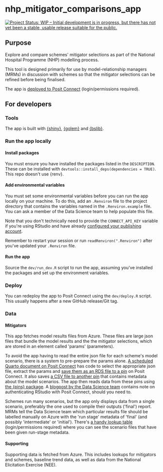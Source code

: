 # nhp_mitigator_comparisons_app

<!-- badges: start -->
[![Project Status: WIP – Initial development is in progress, but there has not yet been a stable, usable release suitable for the public.](https://www.repostatus.org/badges/latest/wip.svg)](https://www.repostatus.org/#wip)
<!-- badges: end -->

## Purpose

Explore and compare schemes' mitigator selections as part of the National Hospital Programme (NHP) modelling process. 

This tool is designed primarily for use by model-relationship managers (MRMs) in discussion with schemes so that the mitigator selections can be refined before being finalised.

The app is [deployed to Posit Connect](https://connect.strategyunitwm.nhs.uk/nhp/mitigator-comparisons/) (login/permissions required).

## For developers

### Tools

The app is built with [{shiny}](https://shiny.posit.co/), [{golem}](https://thinkr-open.github.io/golem/) and [{bslib}](https://rstudio.github.io/bslib/).

### Run the app locally

#### Install packages

You must ensure you have installed the packages listed in the `DESCRIPTION`.
These can be installed with `devtools::install_deps(dependencies = TRUE)`.
This repo doesn't use {renv}.

#### Add environmental variables

You must set some environmental variables before you can run the app locally on your machine.
To do this, add an `.Renviron` file to the project directory that contains the variables named in the `.Renviron.example` file.
You can ask a member of the Data Science team to help populate this file.

Note that you don't technically need to provide the `CONNECT_API_KEY` variable if you're using RStudio and have already [configured your publishing account](https://docs.posit.co/connect/user/publishing-rstudio/).

Remember to restart your session or run `readRenviron(".Renviron")` after you've updated your `.Renviron` file.

#### Run the app

Source the `dev/run_dev.R` script to run the app, assuming you've installed the packages and set up the environment variables.

### Deploy

You can redeploy the app to Posit Connect using the `dev/deploy.R` script.
This usually happens after a new GitHub release/Git tag.

### Data

#### Mitigators

This app fetches model results files from Azure. 
These files are large json files that bundle the model results and the the mitigator selections, which are stored in an element called 'params' (parameters).

To avoid the app having to read the entire json file for each scheme's model scenario, there is a system to pre-prepare the params alone.
[A scheduled Quarto document on Posit Connect](https://connect.strategyunitwm.nhs.uk/nhp/tagged-runs-params-report/) has code to select the appropriate json file, extract the params and [save them as an RDS file to a pin](https://connect.strategyunitwm.nhs.uk/content/32c7f642-e420-448d-b888-bf655fc8fa8b/) on Posit Connect.
It also saves [a CSV file to another pin](https://connect.strategyunitwm.nhs.uk/content/811dbaf9-18fe-43aa-bf8e-06b0df66004e/) that contains metadata about the model scenarios.
The app then reads data from these pins using [the {pins} package](https://pins.rstudio.com/).
A [blogpost by the Data Science team](https://the-strategy-unit.github.io/data_science/blogs/posts/2024-05-22-storing-data-safely/#posit-connect-pins) contains note on authenticating RStudio with Posit Connect, should you need to.

Schemes run many scenarios, but the app only displays data from a single scenario, preferably the one used to compile their outputs ('final') report.
MRMs tell the Data Science team which particular results file should be labelled manually on Azure with the 'run stage' metadata of 'final' (and possibly 'intermediate' or 'initial').
There's [a handy lookup table](https://connect.strategyunitwm.nhs.uk/nhp/tagged_runs/nhp-tagged-runs.html) (login/permissions required) where you can see the scenario files that have been given run-stage metadata.

#### Supporting

Supporting data is fetched from Azure.
This includes lookups for mitigators and schemes, baseline trend data, as well as data from the National Elicitation Exercise (NEE).
